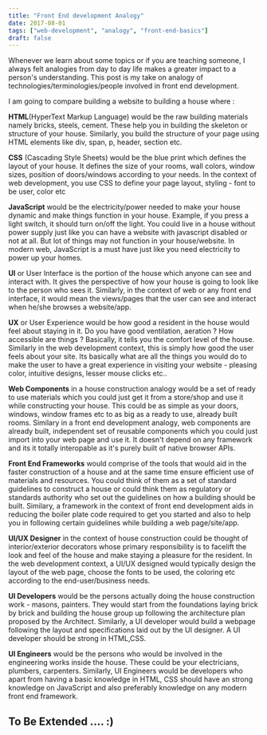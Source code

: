 ```yaml
---
title: "Front End development Analogy"
date: 2017-08-01
tags: ["web-development", "analogy", "front-end-basics"]
draft: false
---
```


Whenever we learn about some topics or if you are teaching someone, I always felt analogies from day to day life makes a greater impact to a person's understanding. This post is my take on analogy of technologies/terminologies/people involved in front end development.

I am going to compare building a website to building a house where :

**HTML**(HyperText Markup Language) would be the raw building materials namely bricks, steels, cement. These help you in building the skeleton or structure of your house. Similarly, you build the structure of your page using HTML elements like div, span, p, header, section etc.

**CSS** (Cascading Style Sheets) would be the blue print which defines the layout of your house. It defines the size of your rooms, wall colors, window sizes, position of doors/windows according to your needs. In the context of web development, you use CSS to define your page layout, styling - font to be user, color etc

**JavaScript** would be the electricity/power needed to make your house dynamic and make things function in your house. Example, if you press a light switch, it should turn on/off the light. You could live in a house without power supply just like you can have a website with javascript disabled or not at all. But lot of things may not function in your house/website. In modern web, JavaScript is a must have just like you need electricity to power up your homes.

**UI** or User Interface is the portion of the house which anyone can see and interact with. It gives the perspective of how your house is going to look like to the person who sees it. Similarly, in the context of web or any front end interface, it would mean the views/pages that the user can see and interact when he/she browses a website/app.

**UX** or User Experience would be how good a resident in the house would feel about staying in it. Do you have good ventilation, aeration ? How accessible are things ? Basically, it tells you the comfort level of the house. Similarly in the web development context, this is simply how good the user feels about your site. Its basically what are all the things you would do to make the user to have a great experience in visiting your website - pleasing color, intuitive designs, lesser mouse clicks etc..

**Web Components** in a house construction analogy would be a set of ready to use materials which you could just get it from a store/shop and use it while constructing your house. This could be as simple as your doors, windows, window frames etc to as big as a ready to use, already built rooms. Similary in a front end development analogy, web components are already built, independent set of reusable components which you could just import into your web page and use it. It doesn't depend on any framework and its it totally interopable as it's purely built of native browser APIs.

**Front End Frameworks** would comprise of the tools that would aid in the faster construction of a house and at the same time ensure efficient use of materials and resources. You could think of them as a set of standard guidelines to construct a house or could think them as regulatory or standards authority who set out the guidelines on how a building should be built. Similary, a framework in the context of front end development aids in reducing the boiler plate code required to get you started and also to help you in following certain guidelines while building a web page/site/app.

**UI/UX Designer** in the context of house construction could be thought of interior/exterior decorators whose primary responsibility is to facelift the look and feel of the house and make staying a pleasure for the resident. In the web development context, a UI/UX designed would typically design the layout of the web page, choose the fonts to be used, the coloring etc according to the end-user/business needs.

**UI Developers** would be the persons actually doing the house construction work - masons, painters. They would start from the foundations laying brick by brick and building the house group up following the architecture plan proposed by the Architect. Similarly, a UI developer would build a webpage following the layout and specifications laid out by the UI designer. A UI developer should be strong in HTML,CSS.

**UI Engineers** would be the persons who would be involved in the engineering works inside the house. These could be your electricians, plumbers, carpenters. Similarly, UI Engineers would be developers who apart from having a basic knowledge in HTML, CSS should have an strong knowledge on JavaScript and also preferably knowledge on any modern front end framework.


## To Be Extended .... :) 
